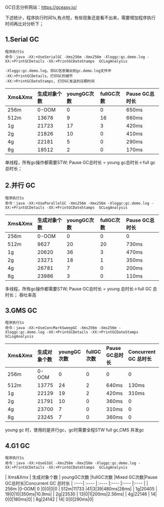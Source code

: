 GC日志分析网站：https://gceasy.io/

下述统计，程序执行时间1s,有点短，有些现象还是看不出来，需要增加程序执行时间再比对分析下；

## 1.Serial GC
	程序执行1s
	命令：java -XX:+UseSerialGC -Xms256m -Xmx256m -Xloggc:gc.demo.log -XX:+PrintGCDetails -XX:+PrintGCDateStamps  GCLogAnalysis

	-Xloggc:gc.demo.log，将GC信息输出到gc.demo.log文件中
	-XX:+PrintGCDetails，打印GC的细节
	-XX:+PrintGCDateStamps, 打印GC发送的日期时间
	

| Xms&Xmx | 生成对象个数 | youngGC次数 |fullGC次数 |Pause GC总时长|
| :----| :---- | :---- |:---- |:---- |
| 256m |0-OOM| 0 |0|650ms|
| 512m|13678 |9|16|660ms|
| 1g|21723 | 17|3|420ms|
| 2g|21826 | 10| 0|410ms|
| 4g|22181 | 5| 0|290ms|
| 8g|18512 | 2| 0|170ms|
	
单线程，所有gc操作都需要STW;
Pause GC总时长 = young gc总时长＋full gc 总时长；
	

## 2.并行 GC
	程序执行1s
	命令：java -XX:+UseParallelGC -Xms256m -Xmx256m -Xloggc:gc.demo.log -XX:+PrintGCDetails -XX:+PrintGCDateStamps  GCLogAnalysis

| Xms&Xmx | 生成对象个数 | youngGC次数 |fullGC次数 |Pause GC总时长|
| :----| :---- | :---- |:---- |:---- |
| 256m |0-OOM| 0 |0|0|
| 512m|9627 |20|20|730ms|
| 1g|20620 | 36|3|470ms|
| 2g|23271 | 18| 1|350ms|
| 4g|26781 | 7| 0|200ms|
| 8g|23986 | 3| 0|110ms|

多线程，所有gc操作都需要STW;
Pause GC总时长 = young 总时长＋full GC 总时长；
吞吐率高


## 3.GMS GC
	程序执行1s
	命令：java -XX:+UseConcMarkSweepGC -Xms256m -Xmx256m -Xloggc:gc.demo.log -XX:+PrintGCDetails -XX:+PrintGCDateStamps  GCLogAnalysis

| Xms&Xmx | 生成对象个数 | youngGC次数 |fullGC次数 |Pause GC总时长|Concurrent GC 总时长
| :----| :---- | :---- |:---- |:---- |:---- |
| 256m |0-OOM| 0 |0|0|0
| 512m|13775 |24|2|640ms|130ms|
| 1g|22129 | 19|2|420ms|310ms|
| 2g|21791 | 10|0|360ms|0|
| 4g|23700 | 7| 0|310ms|0|
| 8g|23245 | 7| 0|360ms|0|

young gc 时，使用的是并行gc，gc时需要全程STW
full gc,CMS 并发gc

## 4.G1 GC
	程序执行1s
	命令：java -XX:+UseG1GC -Xms256m -Xmx256m -Xloggc:gc.demo.log -XX:+PrintGCDetails -XX:+PrintGCDateStamps  GCLogAnalysis

| Xms&Xmx | 生成对象个数 | youngGC次数 |fullGC次数 |Mixed GC次数|Pause GC总时长|Concurrent GC 总时长
| :----| :---- | :---- |:---- |:---- |:---- |
| 256m |0-OOM| 0 |0|0|0|0
| 512m|11733 |41|3|39|480ms|28ms|
| 1g|20405 | 19|0|10|350ms|10.9ms|
| 2g|23530 | 13|0|1|200ms|2.56ms|
| 4g|22146 | 14| 0|0|180ms|0|
| 8g|24142 | 14| 0|0|290ms|0|
